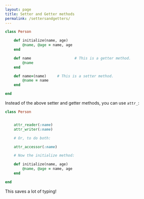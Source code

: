 ```yaml
---
layout: page
title: Setter and Getter methods
permalink: /settersandgetters/
---
```


```ruby
class Person

	def initialize(name, age)
		@name, @age = name, age
	end

	def name 					# This is a getter method.
		@name
	end

	def name=(name)		# This is a setter method.
		@name = name
	end

end
```

Instead of the above setter and getter methods, you can use ```attr_```:

```ruby
class Person


	attr_reader(:name)
	attr_writer(:name)

	# Or, to do both:

	attr_accessor(:name)

	# Now the initialize method:

	def initialize(name, age)
		@name, @age = name, age
	end

end
```

This saves a lot of typing!